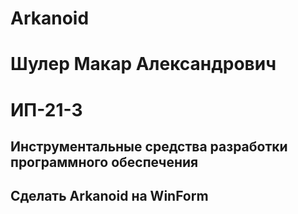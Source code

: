 # Arkanoid
# Шулер Макар Александрович
# ИП-21-3 
## Инструментальные средства разработки программного обеспечения 
## Сделать Arkanoid на WinForm
